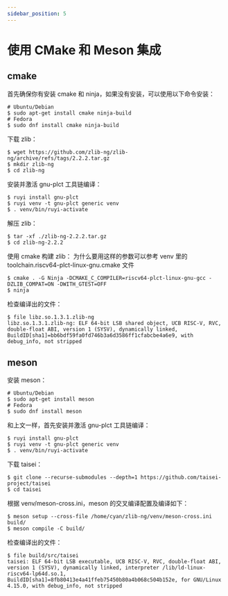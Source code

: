 ```yaml
---
sidebar_position: 5
---
```


# 使用 CMake 和 Meson 集成

## cmake

首先确保你有安装 cmake 和 ninja，如果没有安装，可以使用以下命令安装：

```shell
# Ubuntu/Debian
$ sudo apt-get install cmake ninja-build
# Fedora
$ sudo dnf install cmake ninja-build
```

下载 zlib：

```shell
$ wget https://github.com/zlib-ng/zlib-ng/archive/refs/tags/2.2.2.tar.gz
$ mkdir zlib-ng
$ cd zlib-ng
```

安装并激活 gnu-plct 工具链编译：

```shell
$ ruyi install gnu-plct
$ ruyi venv -t gnu-plct generic venv
$ . venv/bin/ruyi-activate
```

解压 zlib：

```shell
$ tar -xf ./zlib-ng-2.2.2.tar.gz
$ cd zlib-ng-2.2.2
```

使用 cmake 构建 zlib：
为什么要用这样的参数可以参考 venv 里的 toolchain.riscv64-plct-linux-gnu.cmake 文件

```shell
$ cmake . -G Ninja -DCMAKE_C_COMPILER=riscv64-plct-linux-gnu-gcc -DZLIB_COMPAT=ON -DWITH_GTEST=OFF
$ ninja
```

检查编译出的文件：
```shell
$ file libz.so.1.3.1.zlib-ng 
libz.so.1.3.1.zlib-ng: ELF 64-bit LSB shared object, UCB RISC-V, RVC, double-float ABI, version 1 (SYSV), dynamically linked, BuildID[sha1]=bb6bdf59fa0fd746b3a6d3586ff1cfabcbe4a6e9, with debug_info, not stripped
```

## meson

安装 meson：

```shell
# Ubuntu/Debian
$ sudo apt-get install meson
# Fedora
$ sudo dnf install meson
```

和上文一样，首先安装并激活 gnu-plct 工具链编译：

```shell
$ ruyi install gnu-plct
$ ruyi venv -t gnu-plct generic venv
$ . venv/bin/ruyi-activate
```

下载 taisei：

```shell
$ git clone --recurse-submodules --depth=1 https://github.com/taisei-project/taisei
$ cd taisei
```

根据 venv/meson-cross.ini，meson 的交叉编译配置及编译如下：

```shell
$ meson setup --cross-file /home/cyan/zlib-ng/venv/meson-cross.ini build/
$ meson compile -C build/
```

检查编译出的文件：

```shell
$ file build/src/taisei
taisei: ELF 64-bit LSB executable, UCB RISC-V, RVC, double-float ABI, version 1 (SYSV), dynamically linked, interpreter /lib/ld-linux-riscv64-lp64d.so.1, BuildID[sha1]=8fb80413e4a41ffeb75450b80a4b068c504b152e, for GNU/Linux 4.15.0, with debug_info, not stripped
```
